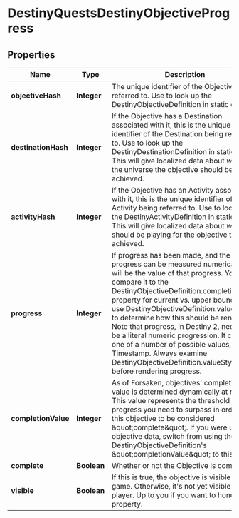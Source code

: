 
# DestinyQuestsDestinyObjectiveProgress

## Properties
Name | Type | Description | Notes
------------ | ------------- | ------------- | -------------
**objectiveHash** | **Integer** | The unique identifier of the Objective being referred to. Use to look up the DestinyObjectiveDefinition in static data. |  [optional]
**destinationHash** | **Integer** | If the Objective has a Destination associated with it, this is the unique identifier of the Destination being referred to. Use to look up the DestinyDestinationDefinition in static data. This will give localized data about *where* in the universe the objective should be achieved. |  [optional]
**activityHash** | **Integer** | If the Objective has an Activity associated with it, this is the unique identifier of the Activity being referred to. Use to look up the DestinyActivityDefinition in static data. This will give localized data about *what* you should be playing for the objective to be achieved. |  [optional]
**progress** | **Integer** | If progress has been made, and the progress can be measured numerically, this will be the value of that progress. You can compare it to the DestinyObjectiveDefinition.completionValue property for current vs. upper bounds, and use DestinyObjectiveDefinition.valueStyle to determine how this should be rendered. Note that progress, in Destiny 2, need not be a literal numeric progression. It could be one of a number of possible values, even a Timestamp. Always examine DestinyObjectiveDefinition.valueStyle before rendering progress. |  [optional]
**completionValue** | **Integer** | As of Forsaken, objectives&#39; completion value is determined dynamically at runtime.  This value represents the threshold of progress you need to surpass in order for this objective to be considered \&quot;complete\&quot;.  If you were using objective data, switch from using the DestinyObjectiveDefinition&#39;s \&quot;completionValue\&quot; to this value. |  [optional]
**complete** | **Boolean** | Whether or not the Objective is completed. |  [optional]
**visible** | **Boolean** | If this is true, the objective is visible in-game. Otherwise, it&#39;s not yet visible to the player. Up to you if you want to honor this property. |  [optional]



